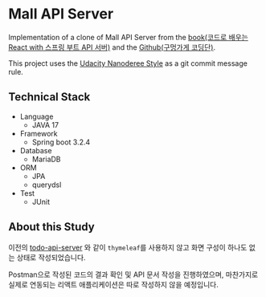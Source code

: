# Mall API Server
Implementation of a clone of Mall API Server from the [book(코드로 배우는 React with 스프링 부트 API 서버)](https://www.yes24.com/Product/Goods/123363647) and the [Github(구멍가게 코딩단)](https://zk202308a.github.io/reactbookcodes/).

This project uses the [Udacity Nanoderee Style](https://udacity.github.io/git-styleguide/) as a git commit message rule.

## Technical Stack

- Language
  - JAVA 17
- Framework
  - Spring boot 3.2.4
- Database
  - MariaDB
- ORM
  - JPA
  - querydsl
- Test
  - JUnit

## About this Study

이전의 [todo-api-server](https://github.com/juintination/todo-api-server) 와 같이 `thymeleaf`를 사용하지 않고 화면 구성이 하나도 없는 상태로 작성되었습니다.

Postman으로 작성된 코드의 결과 확인 및 API 문서 작성을 진행하였으며, 마찬가지로 실제로 연동되는 리액트 애플리케이션은 따로 작성하지 않을 예정입니다.
